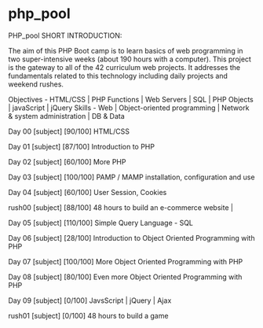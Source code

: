 # php_pool
PHP_pool
SHORT INTRODUCTION:

The aim of this PHP Boot camp is to learn basics of web programming in two super-intensive weeks (about 190 hours with a computer). This project is the gateway to all of the 42 curriculum web projects. It addresses the fundamentals related to this technology including daily projects and weekend rushes.

Objectives - HTML/CSS | PHP Functions | Web Servers | SQL | PHP Objects | javaScript | jQuery
Skills - Web | Object-oriented programming | Network & system administration | DB & Data

Day 00 [subject] [90/100]
HTML/CSS

Day 01 [subject] [87/100]
Introduction to PHP

Day 02 [subject] [60/100]
More PHP

Day 03 [subject] [100/100]
PAMP / MAMP installation, configuration and use

Day 04 [subject] [60/100]
User Session, Cookies

rush00 [subject] [88/100]
48 hours to build an e-commerce website | 

Day 05 [subject] [110/100]
Simple Query Language - SQL

Day 06 [subject] [28/100]
Introduction to Object Oriented Programming with PHP

Day 07 [subject] [100/100]
More Object Oriented Programming with PHP

Day 08 [subject] [80/100]
Even more Object Oriented Programming with PHP

Day 09 [subject] [0/100]
JavsScript | jQuery | Ajax

rush01 [subject] [0/100]
48 hours to build a game
